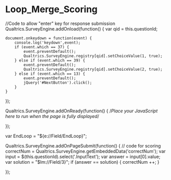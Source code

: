 # Loop_Merge_Scoring
//Code to allow "enter" key for response submission
Qualtrics.SurveyEngine.addOnload(function()
{
	var qid = this.questionId;

	document.onkeydown = function(event) {
		console.log('keydown',event);
		if (event.which == 37) {
			event.preventDefault();
			Qualtrics.SurveyEngine.registry[qid].setChoiceValue(1, true);
		} else if (event.which == 39) {
			event.preventDefault();
			Qualtrics.SurveyEngine.registry[qid].setChoiceValue(2, true);
		} else if (event.which == 13) {
			event.preventDefault();
			jQuery('#NextButton').click();
		}
	}

});

Qualtrics.SurveyEngine.addOnReady(function()
{
	/*Place your JavaScript here to run when the page is fully displayed*/

});

var EndLoop = "${e://Field/EndLoop}";

Qualtrics.SurveyEngine.addOnPageSubmit(function()
{
	// code for scoring
	correctNum = Qualtrics.SurveyEngine.getEmbeddedData('correctNum');
	var input = $(this.questionId).select('.InputText');
	var answer = input[0].value;
	var solution = "$lm://Field/3}";
	if (answer == solution) {
		correctNum ++;
	}

});
